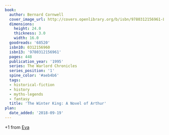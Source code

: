 ```yaml
---
book:
  author: Bernard Cornwell
  cover_image_url: http://covers.openlibrary.org/b/isbn/9780312156961-L.jpg
  dimensions:
    height: 24.0
    thickness: 3.0
    width: 16.0
  goodreads: '68520'
  isbn10: 0312156960
  isbn13: '9780312156961'
  pages: 448
  publication_year: '1995'
  series: The Warlord Chronicles
  series_position: '1'
  spine_color: '#aeb4b6'
  tags:
  - historical-fiction
  - history
  - myths-legends
  - fantasy
  title: 'The Winter King: A Novel of Arthur'
plan:
  date_added: '2018-09-19'
---
```


+1 from [Eva](https://literatur.social/@Columbia/104231503798477025)
